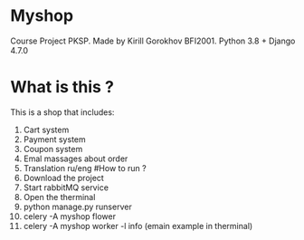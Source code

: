 # Myshop
Course Project PKSP. Made by Kirill Gorokhov BFI2001. Python 3.8 + Django 4.7.0
# What is this ?
This is a shop that includes:
1) Cart system
2) Payment system
3) Coupon system
4) Emal massages about order
5) Translation ru/eng
#How to run ?
1) Download the project
2) Start rabbitMQ service
3) Open the therminal
4) python manage.py runserver
5) celery -A myshop flower
6) celery -A myshop worker -l info (emain example in therminal)
